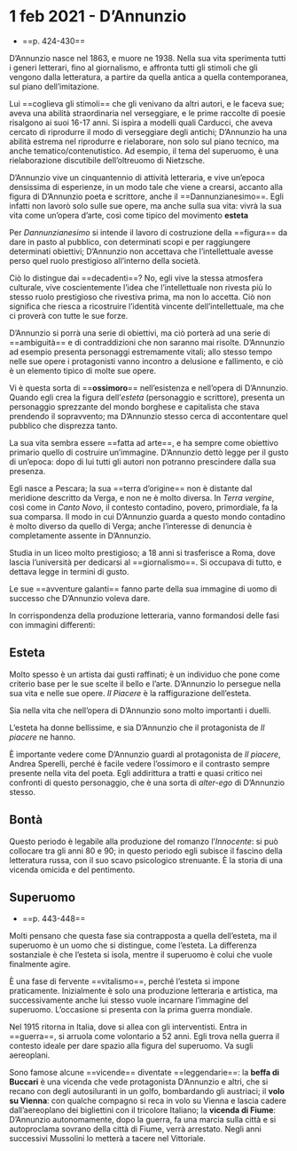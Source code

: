 # 1 feb 2021 - D’Annunzio
* ==p. 424-430==

D’Annunzio nasce nel 1863, e muore ne 1938. Nella sua vita sperimenta tutti i generi letterari, fino al giornalismo, e affronta tutti gli stimoli che gli vengono dalla letteratura, a partire da quella antica a quella contemporanea, sul piano dell’imitazione.

Lui ==coglieva gli stimoli== che gli venivano da altri autori, e le faceva sue; aveva una abilità straordinaria nel verseggiare, e le prime raccolte di poesie risalgono ai suoi 16-17 anni.
Si ispira a modelli quali Carducci, che aveva cercato di riprodurre il modo di verseggiare degli antichi; D’Annunzio ha una abilità estrema nel riprodurre e rielaborare, non solo sul piano tecnico, ma anche tematico/contenutistico.
Ad esempio, il tema del superuomo, è una rielaborazione discutibile dell’oltreuomo di Nietzsche.

D’Annunzio vive un cinquantennio di attività letteraria, e vive un’epoca densissima di esperienze, in un modo tale che viene a crearsi, accanto alla figura di D’Annunzio poeta e scrittore, anche il ==Dannunzianesimo==. Egli infatti non lavorò solo sulle sue opere, ma anche sulla sua vita: vivrà la sua vita come un’opera d’arte, così come tipico del movimento **esteta**

Per *Dannunzianesimo* si intende il lavoro di costruzione della ==figura== da dare in pasto al pubblico, con determinati scopi e per raggiungere determinati obiettivi; D’Annunzio non accettava che l’intellettuale avesse perso quel ruolo prestigioso all’interno della società.

Ciò lo distingue dai ==decadenti==? No, egli vive la stessa atmosfera culturale, vive coscientemente l’idea che l’intellettuale non rivesta più lo stesso ruolo prestigioso che rivestiva prima, ma non lo accetta. Ciò non significa che riesca a ricostruire l’identità vincente dell’intellettuale, ma che ci proverà con tutte le sue forze.

D’Annunzio si porrà una serie di obiettivi, ma ciò porterà ad una serie di ==ambiguità== e di contraddizioni che non saranno mai risolte. D’Annunzio ad esempio presenta personaggi estremamente vitali; allo stesso tempo nelle sue opere i protagonisti vanno incontro a delusione e fallimento, e ciò è un elemento tipico di molte sue opere.

Vi è questa sorta di ==**ossimoro**== nell’esistenza e nell’opera di D’Annunzio. Quando egli crea la figura dell’*esteta* (personaggio e scrittore), presenta un personaggio sprezzante del mondo borghese e capitalista che stava prendendo il sopravvento; ma D’Annunzio stesso cerca di accontentare quel pubblico che disprezza tanto.

La sua vita sembra essere ==fatta ad arte==, e ha sempre come obiettivo primario quello di costruire un’immagine. D’Annunzio dettò legge per il gusto di un’epoca: dopo di lui tutti gli autori non potranno prescindere dalla sua presenza.

Egli nasce a Pescara; la sua ==terra d’origine== non è distante dal meridione descritto da Verga, e non ne è molto diversa. In *Terra vergine*, così come in *Canto Novo*, il contesto contadino, povero, primordiale, fa la sua comparsa. Il modo in cui D’Annunzio guarda a questo mondo contadino è molto diverso da quello di Verga; anche l’interesse di denuncia è completamente assente in D’Annunzio.

Studia in un liceo molto prestigioso; a 18 anni si trasferisce a Roma, dove lascia l’università per dedicarsi al ==giornalismo==. Si occupava di tutto, e dettava legge in termini di gusto.

Le sue ==avventure galanti== fanno parte della sua immagine di uomo di successo che D’Annunzio voleva dare.

In corrispondenza della produzione letteraria, vanno formandosi delle fasi con immagini differenti:

## Esteta
Molto spesso è un artista dai gusti raffinati; è un individuo che pone come criterio base per le sue scelte il bello e l’arte. D’Annunzio lo persegue nella sua vita e nelle sue opere. *Il Piacere* è la raffigurazione dell’esteta.

Sia nella vita che nell’opera di D’Annunzio sono molto importanti i duelli.

L’esteta ha donne bellissime, e sia D’Annunzio che il protagonista de *Il piacere* ne hanno.

È importante vedere come D’Annunzio guardi al protagonista de *Il piacere*, Andrea Sperelli, perché è facile vedere l’ossimoro e il contrasto sempre presente nella vita del poeta. Egli addirittura a tratti e quasi critico nei confronti di questo personaggio, che è una sorta di *alter-ego* di D’Annunzio stesso.

## Bontà
Questo periodo è legabile alla produzione del romanzo l’*Innocente*: si può collocare tra gli anni 80 e 90; in questo periodo egli subisce il fascino della letteratura russa, con il suo scavo psicologico strenuante. È la storia di una vicenda omicida e del pentimento.

## Superuomo
* ==p. 443-448==

Molti pensano che questa fase sia contrapposta a quella dell’esteta, ma il superuomo è un uomo che si distingue, come l’esteta.
La differenza sostanziale è che l’esteta si isola, mentre il superuomo è colui che vuole finalmente agire.

È una fase di fervente ==vitalismo==, perché l’esteta si impone praticamente. Inizialmente è solo una produzione letteraria e artistica, ma successivamente anche lui stesso vuole incarnare l’immagine del superuomo. L’occasione si presenta con la prima guerra mondiale.

Nel 1915 ritorna in Italia, dove si allea con gli interventisti. Entra in ==guerra==, si arruola come volontario a 52 anni. Egli trova nella guerra il contesto ideale per dare spazio alla figura del superuomo. Va sugli aereoplani.

Sono famose alcune ==vicende== diventate ==leggendarie==: la **beffa di Buccari** è una vicenda che vede protagonista D’Annunzio e altri, che si recano con degli autosiluranti in un golfo, bombardando gli austriaci; il **volo su Vienna**: con qualche compagno si reca in volo su Vienna e lascia cadere dall’aereoplano dei bigliettini con il tricolore Italiano; la **vicenda di Fiume**: D’Annunzio autonomamente, dopo la guerra, fa una marcia sulla città e si autoproclama sovrano della città di Fiume, verrà arrestato.
Negli anni successivi Mussolini lo metterà a tacere nel Vittoriale.
